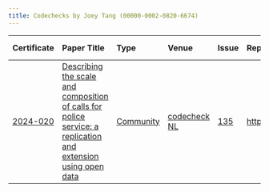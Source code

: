 ```yaml
---
title: Codechecks by Joey Tang (00000-0002-0820-6674)
---
```



|Certificate |Paper Title                                                                                                    |Type      |Venue        |Issue |Report                                  |Check date |
|:-------|:---------------------------------------------|:------------------|:------------------|:---|:--------------------------|:------------------|
|[2024-020](https://codecheck.org.uk/register/certs/2024-020/)|[Describing the scale and composition of calls for police service: a replication and extension using open data ](https://doi.org/10.1080/15614263.2022.2102494)|[Community](https://codecheck.org.uk/register/venues/communities)|[codecheck NL](https://codecheck.org.uk/register/venues/communities/codecheck_nl)|[135](https://github.com/codecheckers/register/issues/135)|https://doi.org/10.5281/zenodo.14278912 |2024-11-28 |

